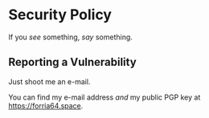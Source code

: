 # Security Policy
If you *see* something, *say* something.
## Reporting a Vulnerability
Just shoot me an e-mail.

You can find my e-mail address *and* my public PGP key at <https://forria64.space>.
